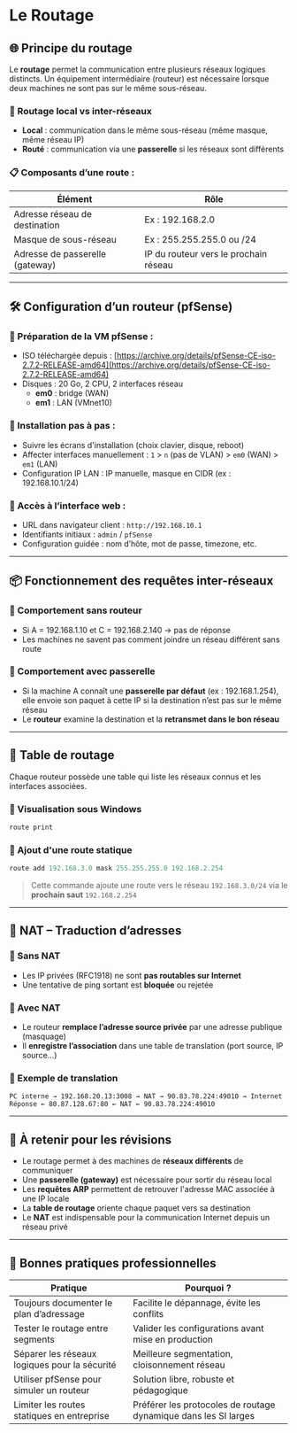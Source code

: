 # Le Routage

## 🌐 Principe du routage

Le **routage** permet la communication entre plusieurs réseaux logiques distincts. Un équipement intermédiaire (routeur) est nécessaire lorsque deux machines ne sont pas sur le même sous-réseau.

### 🔸 Routage local vs inter-réseaux

- **Local** : communication dans le même sous-réseau (même masque, même réseau IP)
- **Routé** : communication via une **passerelle** si les réseaux sont différents

### 📋 Composants d’une route :

|Élément|Rôle|
|---|---|
|Adresse réseau de destination|Ex : 192.168.2.0|
|Masque de sous-réseau|Ex : 255.255.255.0 ou /24|
|Adresse de passerelle (gateway)|IP du routeur vers le prochain réseau|

---

## 🛠️ Configuration d’un routeur (pfSense)

### 🔹 Préparation de la VM pfSense :

- ISO téléchargée depuis : [https://archive.org/details/pfSense-CE-iso-2.7.2-RELEASE-amd64](https://archive.org/details/pfSense-CE-iso-2.7.2-RELEASE-amd64)
- Disques : 20 Go, 2 CPU, 2 interfaces réseau
    - **em0** : bridge (WAN)
    - **em1** : LAN (VMnet10)

### 🔹 Installation pas à pas :

- Suivre les écrans d'installation (choix clavier, disque, reboot)
- Affecter interfaces manuellement : `1` > `n` (pas de VLAN) > `em0` (WAN) > `em1` (LAN)
- Configuration IP LAN : IP manuelle, masque en CIDR (ex : 192.168.10.1/24)

### 🔹 Accès à l’interface web :

- URL dans navigateur client : `http://192.168.10.1`
- Identifiants initiaux : `admin` / `pfSense`
- Configuration guidée : nom d’hôte, mot de passe, timezone, etc.

---

## 📦 Fonctionnement des requêtes inter-réseaux

### 🔹 Comportement sans routeur

- Si A = 192.168.1.10 et C = 192.168.2.140 → pas de réponse
- Les machines ne savent pas comment joindre un réseau différent sans route

### 🔹 Comportement avec passerelle

- Si la machine A connaît une **passerelle par défaut** (ex : 192.168.1.254), elle envoie son paquet à cette IP si la destination n’est pas sur le même réseau
- Le **routeur** examine la destination et la **retransmet dans le bon réseau**

---

## 🔁 Table de routage

Chaque routeur possède une table qui liste les réseaux connus et les interfaces associées.

### 🔹 Visualisation sous Windows

```powershell
route print
```

### 🔹 Ajout d'une route statique

```powershell
route add 192.168.3.0 mask 255.255.255.0 192.168.2.254
```

> Cette commande ajoute une route vers le réseau `192.168.3.0/24` via le **prochain saut** `192.168.2.254`

---

## 🔄 NAT – Traduction d’adresses

### 🔹 Sans NAT

- Les IP privées (RFC1918) ne sont **pas routables sur Internet**
- Une tentative de ping sortant est **bloquée** ou rejetée

### 🔹 Avec NAT

- Le routeur **remplace l’adresse source privée** par une adresse publique (masquage)
- Il **enregistre l’association** dans une table de translation (port source, IP source...)

### 🔹 Exemple de translation

```
PC interne → 192.168.20.13:3008 → NAT → 90.83.78.224:49010 → Internet
Réponse ← 80.87.128.67:80 ← NAT ← 90.83.78.224:49010
```

---

## 🧠 À retenir pour les révisions

- Le routage permet à des machines de **réseaux différents** de communiquer
- Une **passerelle (gateway)** est nécessaire pour sortir du réseau local
- Les **requêtes ARP** permettent de retrouver l'adresse MAC associée à une IP locale
- La **table de routage** oriente chaque paquet vers sa destination
- Le **NAT** est indispensable pour la communication Internet depuis un réseau privé

---

## 📌 Bonnes pratiques professionnelles

|Pratique|Pourquoi ?|
|---|---|
|Toujours documenter le plan d’adressage|Facilite le dépannage, évite les conflits|
|Tester le routage entre segments|Valider les configurations avant mise en production|
|Séparer les réseaux logiques pour la sécurité|Meilleure segmentation, cloisonnement réseau|
|Utiliser pfSense pour simuler un routeur|Solution libre, robuste et pédagogique|
|Limiter les routes statiques en entreprise|Préférer les protocoles de routage dynamique dans les SI larges|
